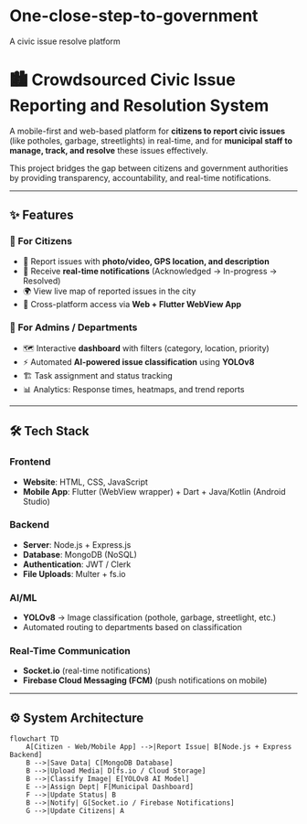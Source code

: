 # One-close-step-to-government
A civic issue resolve platform

# 🏙️ Crowdsourced Civic Issue Reporting and Resolution System  

A mobile-first and web-based platform for **citizens to report civic issues** (like potholes, garbage, streetlights) in real-time, and for **municipal staff to manage, track, and resolve** these issues effectively.  

This project bridges the gap between citizens and government authorities by providing transparency, accountability, and real-time notifications.  

---

## ✨ Features  

### 👥 For Citizens  
- 📸 Report issues with **photo/video, GPS location, and description**  
- 🔔 Receive **real-time notifications** (Acknowledged → In-progress → Resolved)  
- 🌍 View live map of reported issues in the city  
- 📱 Cross-platform access via **Web + Flutter WebView App**  

### 🏢 For Admins / Departments  
- 🗺️ Interactive **dashboard** with filters (category, location, priority)  
- ⚡ Automated **AI-powered issue classification** using **YOLOv8**  
- 🏗️ Task assignment and status tracking  
- 📊 Analytics: Response times, heatmaps, and trend reports  

---

## 🛠️ Tech Stack  

### Frontend  
- **Website**: HTML, CSS, JavaScript  
- **Mobile App**: Flutter (WebView wrapper) + Dart + Java/Kotlin (Android Studio)  

### Backend  
- **Server**: Node.js + Express.js  
- **Database**: MongoDB (NoSQL)  
- **Authentication**: JWT / Clerk  
- **File Uploads**: Multer + fs.io  

### AI/ML  
- **YOLOv8** → Image classification (pothole, garbage, streetlight, etc.)  
- Automated routing to departments based on classification  

### Real-Time Communication  
- **Socket.io** (real-time notifications)  
- **Firebase Cloud Messaging (FCM)** (push notifications on mobile)  

---

## ⚙️ System Architecture  

```mermaid
flowchart TD
    A[Citizen - Web/Mobile App] -->|Report Issue| B[Node.js + Express Backend]
    B -->|Save Data| C[MongoDB Database]
    B -->|Upload Media| D[fs.io / Cloud Storage]
    B -->|Classify Image| E[YOLOv8 AI Model]
    E -->|Assign Dept| F[Municipal Dashboard]
    F -->|Update Status| B
    B -->|Notify| G[Socket.io / Firebase Notifications]
    G -->|Update Citizens| A
